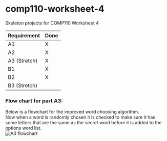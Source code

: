 # comp110-worksheet-4
Skeleton projects for COMP110 Worksheet 4

Requirement | Done 
 --- | --- 
 A1 | X
 A2 | X
 A3 (Stretch)| X
 B1 | X
 B2 | X
 B3 (Stretch)|
 
### Flow chart for part A3:  
Below is a flowchart for the improved word choosing algorithm.  
Now when a word is randomly chosen it is checked to make sure it has some letters that are the same as the secret word before it is added to the options word list.   
![A3 flowchart](https://raw.githubusercontent.com/MaddieK19/comp110-worksheet-4/master/COMP110_WS4_A3.png)
